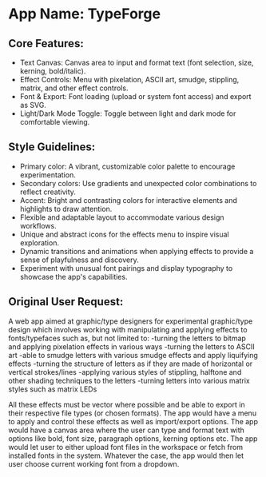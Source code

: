 # **App Name**: TypeForge

## Core Features:

- Text Canvas: Canvas area to input and format text (font selection, size, kerning, bold/italic).
- Effect Controls: Menu with pixelation, ASCII art, smudge, stippling, matrix, and other effect controls.
- Font & Export: Font loading (upload or system font access) and export as SVG.
- Light/Dark Mode Toggle: Toggle between light and dark mode for comfortable viewing.

## Style Guidelines:

- Primary color: A vibrant, customizable color palette to encourage experimentation.
- Secondary colors: Use gradients and unexpected color combinations to reflect creativity.
- Accent: Bright and contrasting colors for interactive elements and highlights to draw attention.
- Flexible and adaptable layout to accommodate various design workflows.
- Unique and abstract icons for the effects menu to inspire visual exploration.
- Dynamic transitions and animations when applying effects to provide a sense of playfulness and discovery.
- Experiment with unusual font pairings and display typography to showcase the app's capabilities.

## Original User Request:
A web app aimed at graphic/type designers for experimental graphic/type design which involves working with manipulating and applying effects to fonts/typefaces such as, but not limited to:
-turning the letters to bitmap and applying pixelation effects in various ways
-turning the letters to ASCII art
-able to smudge letters with various smudge effects and apply liquifying effects
-turning the structure of letters as if they are made of horizontal or vertical strokes/lines
-applying various styles of stippling, halftone and other shading techniques to the letters
-turning letters into various matrix styles such as matrix LEDs

All these effects must be vector where possible and be able to export in their respective file types (or chosen formats). The app would have a menu to apply and control these effects as well as import/export options. The app would have a canvas area where the user can type and format text with options like bold, font size, paragraph options, kerning options etc. The app would let user to either upload font files in the workspace or fetch from installed fonts in the system. Whatever the case, the app would then let user choose current working font from a dropdown.
  
